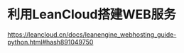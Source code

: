 # 利用LeanCloud搭建WEB服务

https://leancloud.cn/docs/leanengine_webhosting_guide-python.html#hash891049750
